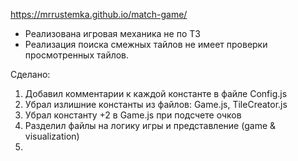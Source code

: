 https://mrrustemka.github.io/match-game/

<!-- - Нет разделения логики и представления -->
<!-- - Магические константы в коде -->
- Реализована игровая механика не по ТЗ
- Реализация поиска смежных тайлов не имеет проверки просмотренных тайлов.

Сделано:
1) Добавил комментарии к каждой константе в файле Config.js
2) Убрал излишние константы из файлов: Game.js, TileCreator.js
3) Убрал константу +2 в Game.js при подсчете очков
4) Разделил файлы на логику игры и представление (game & visualization)
5) 
